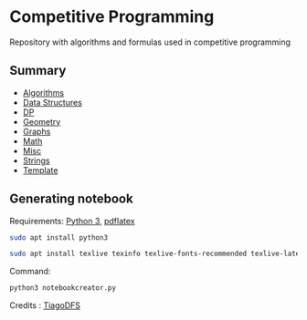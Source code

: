 # Competitive Programming

Repository with algorithms and formulas used in competitive programming

Summary
------------

- [Algorithms](Content/Algorithms/)
- [Data Structures](Content/Data%20Structures/)
- [DP](Content/DP/)
- [Geometry](Content/Geometry/)
- [Graphs](Content/Graphs/)
- [Math](Content/Math/)
- [Misc](Content/Misc)
- [Strings](Content/Strings/)
- [Template](Content/Template/)

Generating notebook
----------------------

Requirements: [Python 3](https://www.python.org/), [pdflatex](http://pdftex.org)

```bash
sudo apt install python3
```

```bash
sudo apt install texlive texinfo texlive-fonts-recommended texlive-latex-extra
```

Command:

```bash
python3 notebookcreator.py
```
  Credits : [TiagoDFS](https://github.com/Tiagosf00/Competitive-Programming)
